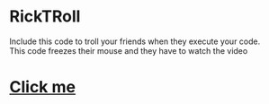 # RickTRoll

Include this code to troll your friends when they execute your code.  
This code freezes their mouse and they have to watch the video


# [Click me](https://www.youtube.com/watch?v=dQw4w9WgXcQ)
